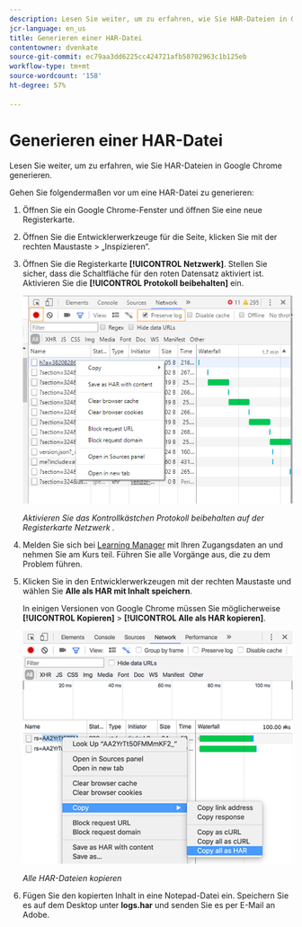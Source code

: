 ```yaml
---
description: Lesen Sie weiter, um zu erfahren, wie Sie HAR-Dateien in Google Chrome generieren.
jcr-language: en_us
title: Generieren einer HAR-Datei
contentowner: dvenkate
source-git-commit: ec79aa3dd6225cc424721afb50702963c1b125eb
workflow-type: tm+mt
source-wordcount: '158'
ht-degree: 57%

---
```




# Generieren einer HAR-Datei

Lesen Sie weiter, um zu erfahren, wie Sie HAR-Dateien in Google Chrome generieren.

Gehen Sie folgendermaßen vor um eine HAR-Datei zu generieren:

1. Öffnen Sie ein Google Chrome-Fenster und öffnen Sie eine neue Registerkarte.
1. Öffnen Sie die Entwicklerwerkzeuge für die Seite, klicken Sie mit der rechten Maustaste > „Inspizieren“.
1. Öffnen Sie die Registerkarte **[!UICONTROL Netzwerk]**. Stellen Sie sicher, dass die Schaltfläche für den roten Datensatz aktiviert ist. Aktivieren Sie die **[!UICONTROL Protokoll beibehalten]** ein.

   ![](assets/preserve-log-checkbox.png)

   *Aktivieren Sie das Kontrollkästchen Protokoll beibehalten auf der Registerkarte Netzwerk .*

1. Melden Sie sich bei [Learning Manager](https://learningmanager.adobe.com/acapindex.html) mit Ihren Zugangsdaten an und nehmen Sie am Kurs teil. Führen Sie alle Vorgänge aus, die zu dem Problem führen.
1. Klicken Sie in den Entwicklerwerkzeugen mit der rechten Maustaste und wählen Sie **Alle als HAR mit Inhalt speichern**.

   In einigen Versionen von Google Chrome müssen Sie möglicherweise **[!UICONTROL Kopieren]** > **[!UICONTROL Alle als HAR kopieren]**.

   ![](assets/copy-hra.png)

   *Alle HAR-Dateien kopieren*

1. Fügen Sie den kopierten Inhalt in eine Notepad-Datei ein. Speichern Sie es auf dem Desktop unter **logs.har** und senden Sie es per E-Mail an Adobe.
